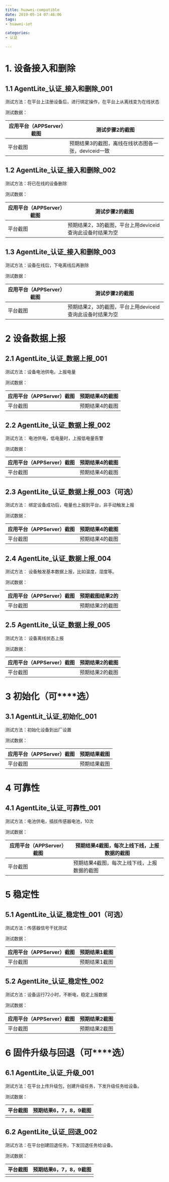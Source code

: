 ```yaml
---
title: huawei-compatible
date: 2019-05-14 07:46:06
tags:
- huawei-iot

categories:
- 认证 

---
```




# **1.** **设备接入和删除**

## 1.1 AgentLite_认证_接入和删除_001

 测试方法：在平台上注册设备后，进行绑定操作，在平台上从离线变为在线状态

测试数据：

| 应用平台（APPServer）截图 | 测试步骤2的截图                                     |
| ------------------------- | --------------------------------------------------- |
| 平台截图                  | 预期结果3的截图，离线在线状态图各一张，deviceid一致 |

## 1.2 AgentLite_认证_接入和删除_002

 测试方法：将已在线的设备删除

测试数据：

| 应用平台（APPServer）截图 | 测试步骤2的截图                                          |
| ------------------------- | -------------------------------------------------------- |
| 平台截图                  | 预期结果2，3的截图，平台上用deviceid查询此设备时结果为空 |


## 1.3 AgentLite_认证_接入和删除_003

测试方法：设备在线后，下电离线后再删除

测试数据：

| 应用平台（APPServer）截图 | 测试步骤2的截图                                          |
| ------------------------- | -------------------------------------------------------- |
| 平台截图                  | 预期结果2，3的截图，平台上用deviceid查询此设备时结果为空 |

# 

# **2** **设备数据上报**

## 2.1 AgentLite_认证_数据上报_001

 

测试方法：设备电池供电，上报电量

测试数据：

| 应用平台（APPServer）截图 | 预期结果4的截图 |
| ------------------------- | --------------- |
| 平台截图                  | 预期结果4的截图 |



## 2.2 AgentLite_认证_数据上报_002

 

测试方法： 电池供电，低电量时，上报低电量告警

测试数据：

| 应用平台（APPServer）截图 | 预期结果4的截图 |
| ------------------------- | --------------- |
| 平台截图                  | 预期结果4的截图 |

 

## 2.3 AgentLite_认证_数据上报_003（可选）

 

测试方法： 绑定设备成功后，电量也上报到平台，非手动触发上报

测试数据：

| 应用平台（APPServer）截图 | 预期结果4的截图 |
| ------------------------- | --------------- |
| 平台截图                  | 预期结果4的截图 |

 

## 2.4 AgentLite_认证_数据上报_004

 

测试方法： 设备触发基本数据上报，比如温度，湿度等。

测试数据：

| 应用平台（APPServer）截图 | 预期截图结果2的 |
| ------------------------- | --------------- |
| 平台截图                  | 预期结果2的截图 |

 

## 2.5 AgentLite_认证_数据上报_005

 

测试方法： 设备离线状态上报

测试数据：

| 应用平台（APPServer）截图 | 预期结果2的截图 |
| ------------------------- | --------------- |
| 平台截图                  | 预期结果2的截图 |

 

# **3** **初始化（可****选）**

## 3.1 AgentLit_认证_初始化_001

 

测试方法：初始化设备到出厂设置

测试数据：

| 应用平台（APPServer）截图 | 预期结果截图 |
| ------------------------- | ------------ |
| 平台截图                  | 预期结果截图 |

 

# **4** **可靠性**

## 4.1 AgentLite_认证_可靠性_001

 

测试方法：电池供电，插拔传感器电池，10次

测试数据：

| 应用平台（APPServer）截图 | 预期结果4截图，每次上线下线，上报数据的截图 |
| ------------------------- | ------------------------------------------- |
| 平台截图                  | 预期结果4截图，每次上线下线，上报数据的截图 |

 

# **5** **稳定性**

## 5.1 AgentLite_认证_稳定性_001（可选）

 

测试方法：传感器信号干扰测试

测试数据：

| 应用平台（APPServer）截图 | 预期结果1截图 |
| ------------------------- | ------------- |
| 平台截图                  | 预期结果1截图 |

 

## 5.2 AgentLite_认证_稳定性_002

 

测试方法：设备运行72小时，不断电，稳定上报数据

测试数据：

| 应用平台（APPServer）截图 | 预期结果2截图 |
| ------------------------- | ------------- |
| 平台截图                  | 预期结果2截图 |

 

# **6** **固件升级与回退（可****选）**

## 6.1 AgentLite_认证_升级_001

 

测试方法：在平台上传升级包，创建升级任务，下发升级任务给设备。

测试数据：

| 平台截图 | 预期结果6，7，8，9截图 |
| -------- | ---------------------- |
|          |                        |

 

## 6.2 AgentLite_认证_回退_002

 

测试方法：在平台创建回退任务，下发回退任务给设备。

测试数据：

| 平台截图 | 预期结果6，7，8，9截图 |
| -------- | ---------------------- |
|          |                        |

 

 
